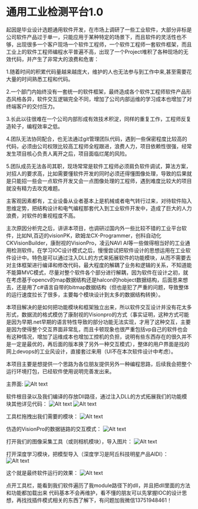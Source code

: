 # 通用工业检测平台1.0
起因是毕业设计选题通用软件开发，在市场上调研了一些工业软件，大部分非标是公司软件产品过于单一，只能应用于某种特定的场景下，而且软件的灵活性也不够，出现很多一个客户现场一个软件工程师，一个软件工程师一套软件框架，而且工业上的软件工程师编程水平普遍不高，出现了一个Project堆积了各种现场的无效代码，并产生了非常大的浪费和危害：

1.随着时间的积累代码量越来越庞大，维护的人也无法参与到工作中来,甚至需要花大量的时间熟悉工程和代码。

2.一个部门内始终没有一套统一的软件框架，最终造成各个软件工程师软件产品形态风格各异，软件交互逻辑完全不同，增加了公司内部运维的学习成本也增加了对终端客户的交付压力。

3.长此以往很难在一个公司内部形成有效技术积淀，同样的重复工作，工程师反复造轮子，编程效率之低。

4.团队无法协同配合，也无法通过git管理团队代码，遇到一些保密程度比较高的代码，必须由公司权限比较高工程师全程跟进，浪费人力，项目依赖性很强，经常发生项目核心负责人离开之后，项目面临烂尾的风险。

5.团队成员无法各司其职，现场常常是软件工程师必须肩负软件调试，算法方案，对招人的要求高，比如需要懂软件开发的同时必须还得懂图像处理，导致的后果就是只能招一些会一点软件开发又会一点图像处理的工程师，遇到难度比较大的项目就没有精力去攻克难题。

主客观因素都有，工业设备从业者基本上是机械或者电气转行过来，对待软件陷入思维定势，把结构设计和电气编程那套代入到工业软件开发中，造成了巨大的人力浪费，对软件的重视程度不高。

主次原因分析完之后，讲讲本项目，也调研过国内外一些比较不错的工业平台软件，比如NI,百迈的visionPK，欧姆龙CX-Programmer，创科自动化CKVisionBuilder，康耐视的VisionPro，凌云NAVI AI等一些做得相当好的工业通用检测软件。在学习IOC设计模式之后，慢慢尝试把软件设计的思想运用在工业软件设计中。特色是可以通过注入DLL的方式来拓展软件的功能模块，从而不需要去对主体框架进行编译和修改代码，最大程度的解耦了业务和逻辑的关系，不知道能不能算MVC模式，尽量对整个软件各个部分进行解耦，因为软件在设计之初，就在考虑基于opencv的map数据结构还是halcon的hobject数据结构，后面思来想去，还是用了c#语言自带的bitmap数据结构（但也是犯了严重的问题，导致整体的运行速度拉长了很多，主要每个模块设计到太多的数据结构转换）。

本项目解决的是如何把功能模块和框架独立出来，所以软件交互设计并没有花太多形式，数据流的格式模仿了康耐视的Visionpro的方式（事实证明，这种方式可能是因为早期.net早期的语言特性导致的部分功能无法实现，才用了这种交互，主要是因为使得整个交互界面非常乱，而且卡顿现象也很严重包括vp自己的软件也会有这种情况，增加了运维成本也增加工控机的负担，说明有些东西存在的很久并不是一定是最优的，再后面的版本换了另外一种交互模式），整体的用户界面是找的网上devops的工业风设计，直接套过来用（UI不在本次软件设计中考虑）。

本项目主要是想提供一个思路为各位朋友提供另外一种编程思路，后续我会把整个运行环境打包，已经软件使用说明完善发出来。

主界面:
![Alt text](https://github.com/hass1mf/General-Visual-Inspection-Platform-1.0/blob/main/image/1.png)


软件根目录以及我们编译的存放Dll路径，通过注入DLL的方式拓展我们的功能模块其他详见代码：
![Alt text](https://github.com/hass1mf/General-Visual-Inspection-Platform-1.0/blob/main/image/6.png)
![Alt text](https://github.com/hass1mf/General-Visual-Inspection-Platform-1.0/blob/main/image/8.png)


工具栏拖拽出我们需要的模块：
![Alt text](https://github.com/hass1mf/General-Visual-Inspection-Platform-1.0/blob/main/image/2.png)


仿造的VisionPro的数据链路的交互模式：
![Alt text](https://github.com/hass1mf/General-Visual-Inspection-Platform-1.0/blob/main/image/3.png)


打开我们的图像采集工具（或则相机模块），导入图片：
![Alt text](https://github.com/hass1mf/General-Visual-Inspection-Platform-1.0/blob/main/image/4.png)

打开深度学习模块，把模型导入（深度学习是阿丘科技明星产品AIDI）：
![Alt text](https://github.com/hass1mf/General-Visual-Inspection-Platform-1.0/blob/main/image/5.png)


这个就是最终软件运行的效果：
![Alt text](https://github.com/hass1mf/General-Visual-Inspection-Platform-1.0/blob/main/image/9.png)

点开工具栏，能看到我们软件遍历了我module路径下的dll，并且把dll里面的方法和功能都加载出来
代码基本不会再维护，看不懂的朋友可以先掌握IOC的设计思想，再找找插件模式相关的东西了解下，有问题加我微信13751948461！
